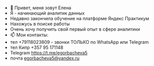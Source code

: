 - 👋 Привет, меня зовут Елена
- Я - начинающий аналитик данных
- Недавно закончила обучение на платформе Яндекс Практикум
- Нахожусь в поиске работы
- Очень хочу получить свой первый опыт в сфере аналитики
- 📫 Мои контакты:
- тел +79118023809 - звонки ТОЛЬКО по WhatsApp или Telegram
- тел Кипр +357 95 171148
- Telegram https://t.me/egorbacheva5
- почта egorbacheva5@yandex.ru


<!---
Elena-Gorbacheva/Elena-Gorbacheva is a ✨ special ✨ repository because its `README.md` (this file) appears on your GitHub profile.
You can click the Preview link to take a look at your changes.
--->
